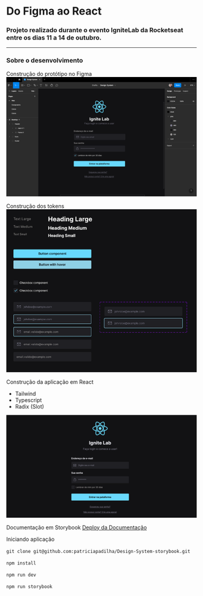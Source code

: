 # Do Figma ao React

### Projeto realizado durante o evento IgniteLab da Rocketseat entre os dias 11 a 14 de outubro.
---
### Sobre o desenvolvimento

Construção do protótipo no Figma
![protótipo](public/images/prototipo.png)

Construção dos tokens
![tokens](public/images/tokens.png)

Construção da aplicação em React
* Tailwind
* Typescript
* Radix (Slot)

![Tela](public/images/Login.png)

Documentação em Storybook
[Deploy da Documentação](https://patriciapadilha.github.io/Design-System-storybook/?path=/story/components-button--default)

Iniciando aplicação

`git clone git@github.com:patriciapadilha/Design-System-storybook.git`

`npm install`

`npm run dev`

`npm run storybook`
